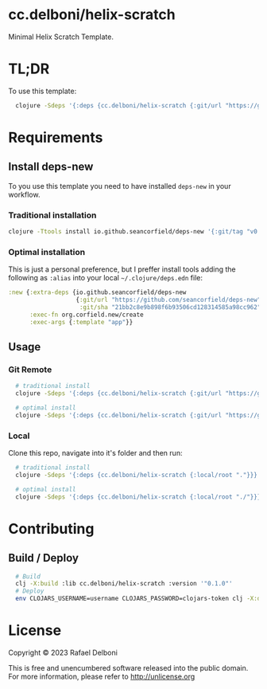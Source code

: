 # cc.delboni/helix-scratch

Minimal Helix Scratch Template.

# TL;DR
To use this template:
```bash
  clojure -Sdeps '{:deps {cc.delboni/helix-scratch {:git/url "https://github.com/rafaeldelboni/helix-scratch-clojars" :git/sha "8e4eb30" :git/tag "v0.1.1"}}}' -X:new :template cc.delboni/helix-scratch :name myusername/mycoolsite
```

# Requirements

## Install deps-new
To you use this template you need to have installed `deps-new` in your workflow.

### Traditional installation
```bash
clojure -Ttools install io.github.seancorfield/deps-new '{:git/tag "v0.4.13"}' :as new
```

### Optimal installation
This is just a personal preference, but I preffer install tools adding the following
as `:alias` into your local `~/.clojure/deps.edn` file:
```clojure
:new {:extra-deps {io.github.seancorfield/deps-new
                   {:git/url "https://github.com/seancorfield/deps-new"
                    :git/sha "21bb2c8e9b898f6b93506cd128314585a98cc962"}}
      :exec-fn org.corfield.new/create
      :exec-args {:template "app"}}
```

## Usage

### Git Remote
```bash
  # traditional install
  clojure -Sdeps '{:deps {cc.delboni/helix-scratch {:git/url "https://github.com/rafaeldelboni/helix-scratch-clojars" :git/sha "8e4eb30" :git/tag "v0.1.1"}}}' -Tnew create :template cc.delboni/helix-scratch :name myusername/mynewproject

  # optimal install
  clojure -Sdeps '{:deps {cc.delboni/helix-scratch {:git/url "https://github.com/rafaeldelboni/helix-scratch-clojars" :git/sha "8e4eb30" :git/tag "v0.1.1"}}}' -X:new :template cc.delboni/helix-scratch :name myusername/mycoolsite
```

### Local
Clone this repo, navigate into it's folder and then run:
```bash
  # traditional install
  clojure -Sdeps '{:deps {cc.delboni/helix-scratch {:local/root "."}}}' -Tnew create :template cc.delboni/helix-scratch :name myusername/mycoollib

  # optimal install
  clojure -Sdeps '{:deps {cc.delboni/helix-scratch {:local/root "./"}}}' -X:new :template cc.delboni/helix-scratch :name myusername/mycoolsite
```

# Contributing

## Build / Deploy

```bash
  # Build
  clj -X:build :lib cc.delboni/helix-scratch :version '"0.1.0"'
  # Deploy
  env CLOJARS_USERNAME=username CLOJARS_PASSWORD=clojars-token clj -X:deploy :lib delboni/helix-scratch :version '"0.1.0"'
```

# License

Copyright © 2023 Rafael Delboni

This is free and unencumbered software released into the public domain.
For more information, please refer to http://unlicense.org
